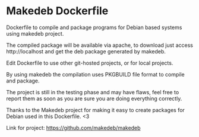 # Makedeb Dockerfile


Dockerfile to compile and package programs for Debian based systems using makedeb project.

The compiled package will be available via apache, to download just access http://localhost and get the deb package generated by makedeb.

Edit Dockerfile to use other git-hosted projects, or for local projects.

By using makedeb the compilation uses PKGBUILD file format to compile and package.

The project is still in the testing phase and may have flaws, feel free to report them as soon as you are sure you are doing everything correctly.

Thanks to the Makedeb project for making it easy to create packages for Debian used in this Dockerfile. <3

Link for project: https://github.com/makedeb/makedeb
